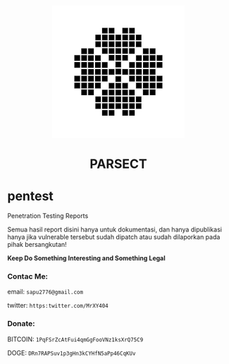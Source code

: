 <p align="center">
  <img src="https://raw.githubusercontent.com/DwiWardana/PXploit/master/parsect-logo/2019-07.v1-parsect-logo-black-mini.png"/>
</p>
<h1 align="center">
  PARSECT
</h1>

# pentest
Penetration Testing Reports

Semua hasil report disini hanya untuk dokumentasi, dan hanya dipublikasi hanya jika vulnerable tersebut sudah dipatch atau sudah dilaporkan pada pihak bersangkutan!

<b>Keep Do Something Interesting and Something Legal</b>

### Contac Me:
email: `sapu2776@gmail.com`

twitter: `https:twitter.com/MrXY404`

### Donate:
BITCOIN: `1PqFSrZcAtFui4qmGgFooVNz1ksXrQ75C9`

DOGE: `DRn7RAPSuv1p3gHn3kCYHfN5aPp46CqKUv`

